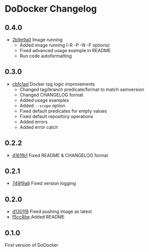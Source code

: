 # DoDocker Changelog

## 0.4.0

* [2b9e9a0](https://github.com/Junikorn/dodocker/commit/2b9e9a0697af9ac03ec6c1c8c3e4418c60a31cee)
  Image running
  - Added image running (-R -P -N -F options)
  - Fixed advanced usage example in README
  - Run code autoformatting

## 0.3.0

* [cbfc1ad](https://github.com/Junikorn/dodocker/commit/cbfc1ad36c59597e36221b517f4818f939647da4)
  Docker tag logic improvements
  - Changed tag/branch predicate/format to match semversion
  - Changed CHANGELOG format
  - Added usage examples
  - Added ```--scope``` option
  - Fixed default predicates for empty values
  - Fixed default repository operations
  - Added errors
  - Added error catch

## 0.2.2

* [4161fb1](https://github.com/Junikorn/dodocker/commit/4161fb17fac91d6e6841e90e02a3f87060374728)
  Fixed README & CHANGELOG format

## 0.2.1

* [749f9a8](https://github.com/Junikorn/dodocker/commit/749f9a8d29feefb890dd6c419c35755c3c7a775a)
  Fixed version logging

## 0.2.0

* [d1301f8](https://github.com/Junikorn/dodocker/commit/d1301f8d124b3395f0e0de7b08293d35ad6f3592)
  Fixed pushing image as latest 
* [f5cc8be](https://github.com/Junikorn/dodocker/commit/f5cc8be3cd1adf91d68d47fc625376777274632e)
  Added README

## 0.1.0

First version of DoDocker
